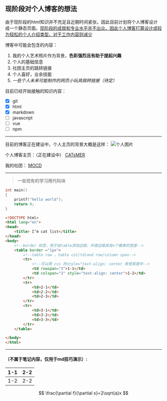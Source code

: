 ## 现阶段对个人博客的想法

由于现阶段的html知识并不充足且近期时间紧张，因此目前计划将个人博客设计成一个静态页面。<u>现阶段的成就和专业水平并不出众，因此个人博客打算设计成较为轻松的个人介绍类型，对于工作内容则减少</u>

博客中可能会包含的内容：
1. 我的个人艺术照片作为背景，**色彩强烈且有助于提起兴趣**
2. 个人的基础信息
3. 社团主页的跳转链接
4. 个人喜好，业余技能
5.  *一些个人未来可能制作的网页小玩具跳转链接（待定）*

目前已经开始接触的知识内容：
- [x] git
- [x] html
- [x] markdown
- [ ] javascript
- [ ] vue
- [ ] npm
---
目前的博客正在建设中，个人主页的背景大概是这样：
![个人图片](./resource/image/海报版式1.png)

个人博客主页：（正在建设中）
[CATsMER](index.html)

我的社团：
[MOCD][id]

---
>一些现有的学习用代码块

```c
int main()
{
    printf("hello world");
    return 0;
}
```

```html
<!DOCTYPE html>
<html lang="en">
<head>
    <title> I’m cat list</title>
</head>
<body>
    <!--border 标签，用于给table添加边框，并使边框具有n个像素的宽度-->
    <table border ="1px">
        <!--table row ，table col(td)and row/column span-->
        <tr>
            <!--可以用 css 的style="text-align: center 来使其居中-->
            <td rowspan="3">1-1</td>
            <td colspan="3" style="text-align: center">1-2</td> 
        </tr>
        <tr>
            <td>2-1</td>
            <td>2-2</td>
            <td>2-3</td>
        </tr>
        <tr>
            <td>3-1</td>
            <td>3-2</td>
            <td>3-3</td>
        </tr>
    </table>

</body>
</html>
```

---
#### （不属于笔记内容，仅用于md技巧演示）:

|1-1|2-2  |
|--|--|
| 1-2 |2-2  |

$$
\frac{\partial f}{\partial x}=2\sqrt{a}x
$$

[id]:https://rootjam.pamalee.cn/?appid=694873c0726514c1"我们社团的主页"

